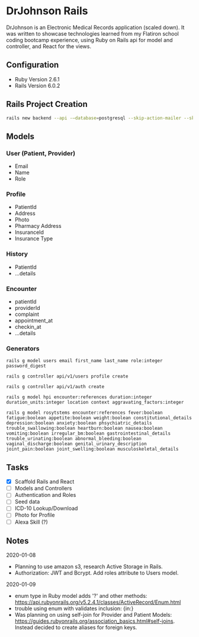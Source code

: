 # DrJohnson Rails

DrJohnson is an Electronic Medical Records application (scaled down). It was written to showcase technologies learned from my Flatiron school coding bootcamp experience, using Ruby on Rails api for model and controller, and React for the views.

## Configuration

- Ruby Version 2.6.1
- Rails Version 6.0.2

## Rails Project Creation

```bash
rails new backend --api -—database=postgresql --skip-action-mailer --skip-action-mailbox
```

## Models

### User (Patient, Provider)

- Email
- Name
- Role

### Profile

- PatientId
- Address
- Photo
- Pharmacy Address
- InsuranceId
- Insurance Type

### History

- PatientId
- …details

### Encounter

- patientId
- providerId
- complaint
- appointment_at
- checkin_at
- …details

### Generators

```
rails g model users email first_name last_name role:integer password_digest

rails g controller api/v1/users profile create

rails g controller api/v1/auth create

rails g model hpi encounter:references duration:integer duration_units:integer location context aggravating_factors:integer

rails g model rosytstems encounter:references fever:boolean fatigue:boolean appetite:boolean weight:boolean constitutional_details depression:boolean anxiety:boolean phsychiatric_details trouble_swallowing:boolean heartburn:boolean nausea:boolean vomiting:boolean irregular_bm:boolean gastrointestinal_details trouble_urinating:boolean abnormal_bleeding:boolean vaginal_discharge:boolean genital_urinary_description joint_pain:boolean joint_swelling:boolean musculoskeletal_details
```

## Tasks

- [x] Scaffold Rails and React
- [ ] Models and Controllers
- [ ] Authentication and Roles
- [ ] Seed data
- [ ] ICD-10 Lookup/Download
- [ ] Photo for Profile
- [ ] Alexa Skill (?)

## Notes

2020-01-08

- Planning to use amazon s3, research Active Storage in Rails.
- Authorization: JWT and Bcrypt. Add roles attribute to Users model.

2020-01-09

- enum type in Ruby model adds '?' and other methods: https://api.rubyonrails.org/v5.2.4.1/classes/ActiveRecord/Enum.html
- trouble using enum with validates inclusion: {in:}
- Was planning on using self-join for Provider and Patient Models: https://guides.rubyonrails.org/association_basics.html#self-joins. Instead decided to create aliases for foreign keys.
